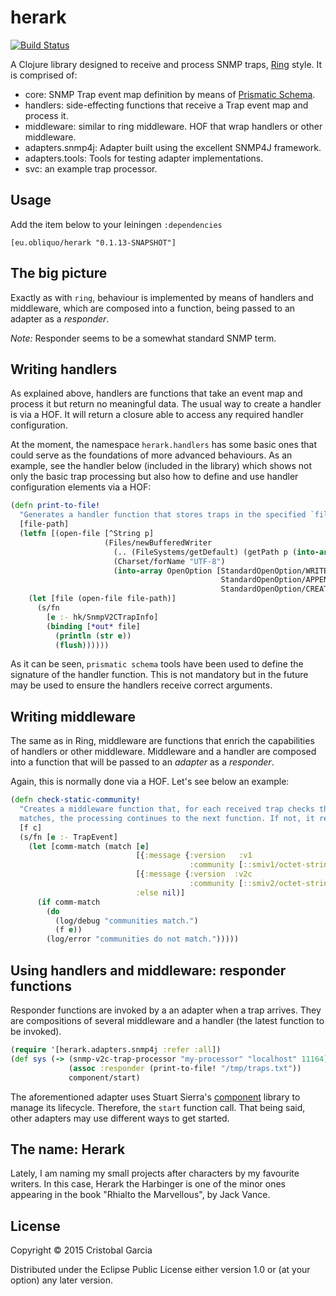 # herark

[![Build Status](https://travis-ci.org/c-garcia/herark.svg)](https://travis-ci.org/c-garcia/herark)

A Clojure library designed to receive and process SNMP traps, [Ring](https://github.com/ring-clojure/ring) style. 
It is comprised of:

* core: SNMP Trap event map definition by means of [Prismatic Schema](https://github.com/Prismatic/schema).
* handlers: side-effecting functions that receive a Trap event map and process it.
* middleware: similar to ring middleware. HOF that wrap handlers or other middleware.
* adapters.snmp4j: Adapter built using the excellent SNMP4J framework.
* adapters.tools: Tools for testing adapter implementations.
* svc: an example trap processor.

## Usage

Add the item below to your leiningen `:dependencies`

    [eu.obliquo/herark "0.1.13-SNAPSHOT"]
    
## The big picture

Exactly as with `ring`, behaviour is implemented by means of handlers and middleware, which are composed into a function, 
being passed to an adapter as a _responder_.


*Note:* Responder seems to be a somewhat standard SNMP term.

## Writing handlers

As explained above, handlers are functions that take an event map and process it but return no meaningful data. The
usual way to create a handler is via a HOF. It will return a closure able to access any required handler 
configuration. 

At the moment, the namespace `herark.handlers` has some basic ones that could serve as the foundations of more 
advanced behaviours. As an example, see the handler below (included in the library) which shows not only
the basic trap processing but also how to define and use handler configuration elements via a HOF:

```clojure
(defn print-to-file!
  "Generates a handler function that stores traps in the specified `file-path`."
  [file-path]
  (letfn [(open-file [^String p]
                     (Files/newBufferedWriter
                       (.. (FileSystems/getDefault) (getPath p (into-array String [])))
                       (Charset/forName "UTF-8")
                       (into-array OpenOption [StandardOpenOption/WRITE
                                               StandardOpenOption/APPEND
                                               StandardOpenOption/CREATE])))]
    (let [file (open-file file-path)]
      (s/fn
        [e :- hk/SnmpV2CTrapInfo]
        (binding [*out* file]
          (println (str e))
          (flush))))))
```
              
As it can be seen, `prismatic schema` tools have been used to define the signature of the handler function. This
is not mandatory but in the future may be used to ensure the handlers receive correct arguments.

## Writing middleware

The same as in Ring, middleware are functions that enrich the capabilities of handlers or other middleware. 
Middleware and a handler are composed into a function that will be passed to an _adapter_ as a _responder_.
 
Again, this is normally done via a HOF. Let's see below an example:

```clojure
(defn check-static-community!
  "Creates a middleware function that, for each received trap checks the SNMP community `c`. If the community
  matches, the processing continues to the next function. If not, it returns."
  [f c]
  (s/fn [e :- TrapEvent]
    (let [comm-match (match [e]
                            [{:message {:version   :v1
                                        :community [::smiv1/octet-string pdu-c]}}] (= pdu-c c)
                            [{:message {:version  :v2c
                                        :community [::smiv2/octet-string pdu-c]}}] (= pdu-c c)
                            :else nil)]
      (if comm-match
        (do
          (log/debug "communities match.")
          (f e))
        (log/error "communities do not match.")))))

```
              
## Using handlers and middleware: responder functions

Responder functions are invoked by a an adapter when a trap arrives. They are compositions 
of several middleware and a handler (the latest function to be invoked).

```clojure
(require '[herark.adapters.snmp4j :refer :all])
(def sys (-> (snmp-v2c-trap-processor "my-processor" "localhost" 11164)
             (assoc :responder (print-to-file! "/tmp/traps.txt"))
             component/start)
```
              
The aforementioned adapter uses Stuart Sierra's [component](https://github.com/stuartsierra/component) 
library to manage its lifecycle. Therefore, the `start` function call. That being said,
other adapters may use different ways to get started.


## The name: Herark

Lately, I am naming my small projects after characters by my favourite writers. In this case, Herark the Harbinger 
is one of the minor ones appearing in the book "Rhialto the Marvellous", by Jack Vance.

## License

Copyright © 2015 Cristobal Garcia

Distributed under the Eclipse Public License either version 1.0 or (at
your option) any later version.
